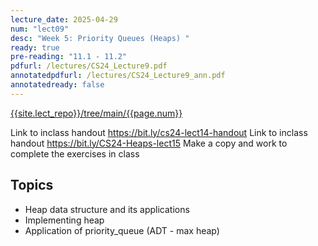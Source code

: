 ```yaml
---
lecture_date: 2025-04-29
num: "lect09"
desc: "Week 5: Priority Queues (Heaps) "
ready: true
pre-reading: "11.1 - 11.2"
pdfurl: /lectures/CS24_Lecture9.pdf
annotatedpdfurl: /lectures/CS24_Lecture9_ann.pdf
annotatedready: false
---
```


[{{site.lect_repo}}/tree/main/{{page.num}}]({{site.lect_repo}}/tree/main/{{page.num}})

Link to inclass handout <https://bit.ly/cs24-lect14-handout>
Link to inclass handout <https://bit.ly/CS24-Heaps-lect15>
Make a copy and work to complete the exercises in class

## Topics
* Heap data structure and its applications
* Implementing heap 
* Application of priority_queue (ADT - max heap)

